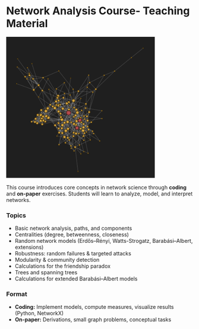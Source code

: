 # Network  Analysis Course- Teaching Material



<img src="ER_model_degrees.png" alt="" width="400">



This course introduces core concepts in network science through **coding** and **on-paper** exercises. Students will learn to analyze, model, and interpret networks.

### Topics
- Basic network analysis, paths, and components  
- Centralities (degree, betweenness, closeness)  
- Random network models (Erdős–Rényi, Watts-Strogatz, Barabási–Albert, extensions)  
- Robustness: random failures & targeted attacks  
- Modularity & community detection  
- Calculations for the friendship paradox  
- Trees and spanning trees  
- Calculations for extended Barabási–Albert models  

### Format
- **Coding:** Implement models, compute measures, visualize results (Python, NetworkX)  
- **On-paper:** Derivations, small graph problems, conceptual tasks  

